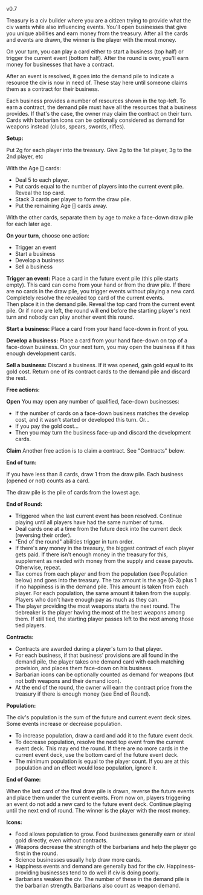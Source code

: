 v0.7

Treasury is a civ builder where you are a citizen trying to provide what the civ wants while also influencing events.  You'll open businesses that give you unique abilities and earn money from the treasury.  After all the cards and events are drawn, the winner is the player with the most money.

On your turn, you can play a card either to start a business (top half) or trigger the current event (bottom half).  After the round is over, you'll earn money for businesses that have a contract.

After an event is resolved, it goes into the demand pile to indicate a resource the civ is now in need of.  These stay here until someone claims them as a contract for their business.

Each business provides a number of resources shown in the top-left.  To earn a contract, the demand pile must have all the resources that a business provides.  If that's the case, the owner may claim the contract on their turn.  Cards with barbarian icons can be optionally considered as demand for weapons instead (clubs, spears, swords, rifles).

**Setup:**

Put 2g for each player into the treasury.  Give 2g to the 1st player, 3g to the 2nd player, etc

With the Age [] cards:
* Deal 5 to each player.
* Put cards equal to the number of players into the current event pile.  Reveal the top card.
* Stack 3 cards per player to form the draw pile.
* Put the remaining Age [] cards away.

With the other cards, separate them by age to make a face-down draw pile for each later age. 


**On your turn**, choose one action:
* Trigger an event
* Start a business
* Develop a business
* Sell a business

**Trigger an event:**
Place a card in the future event pile (this pile starts empty).  This card can come from your hand or from the draw pile.
If there are no cards in the draw pile, you trigger events without playing a new card.
Completely resolve the revealed top card of the current events.  
Then place it in the demand pile.
Reveal the top card from the current event pile.  Or if none are left, the round will end before the starting player's next turn and nobody can play another event this round.

**Start a business:**
Place a card from your hand face-down in front of you. 

**Develop a business:**
Place a card from your hand face-down on top of a face-down business.
On your next turn, you may open the business if it has enough development cards.

**Sell a business:**
Discard a business.  If it was opened, gain gold equal to its gold cost.  Return one of its contract cards to the demand pile and discard the rest.

**Free actions:**

**Open** You may open any number of qualified, face-down businesses:
* If the number of cards on a face-down business matches the develop cost, and it wasn't started or developed this turn. Or...
* If you pay the gold cost...
* Then you may turn the business face-up and discard the development cards.

**Claim** Another free action is to claim a contract.  See "Contracts" below.  

**End of turn:**

If you have less than 8 cards, draw 1 from the draw pile.  Each business (opened or not) counts as a card.

The draw pile is the pile of cards from the lowest age.

**End of Round:**

* Triggered when the last current event has been resolved.  Continue playing until all players have had the same number of turns.
* Deal cards one at a time from the future deck into the current deck (reversing their order).
* "End of the round" abilities trigger in turn order.
* If there's any money in the treasury, the biggest contract of each player gets paid.  If there isn't enough money in the treasury for this, supplement as needed with money from the supply and cease payouts.  Otherwise, repeat.
* Tax comes from each player and from the population (see Population below) and goes into the treasury.  The tax amount is the age (0-3) plus 1 if no happiness is in the demand pile.  This amount is taken from each player.  For each population, the same amount it taken from the supply.  Players who don't have enough pay as much as they can.
* The player providing the most weapons starts the next round.  The tiebreaker is the player having the most of the best weapons among them.  If still tied, the starting player passes left to the next among those tied players.


**Contracts:**

* Contracts are awarded during a player's turn to that player.
* For each business, if that business' provisions are all found in the demand pile, the player takes one demand card with each matching provision, and places them face-down on his business.  
* Barbarian icons can be optionally counted as demand for weapons (but not both weapons and their demand icon).
* At the end of the round, the owner will earn the contract price from the treasury if there is enough money (see End of Round).

**Population:**

The civ's population is the sum of the future and current event deck sizes.  Some events increase or decrease population.
* To increase population, draw a card and add it to the future event deck.
* To decrease population, resolve the next top event from the current event deck.  This may end the round.  If there are no more cards in the current event deck, use the bottom card of the future event deck.
* The minimum population is equal to the player count.  If you are at this population and an effect would lose population, ignore it.

**End of Game:**

When the last card of the final draw pile is drawn, reverse the future events and place them under the current events.  From now on, players triggering an event do not add a new card to the future event deck.  Continue playing until the next end of round.  The winner is the player with the most money. 

**Icons:**

* Food allows population to grow.  Food businesses generally earn or steal gold directly, even without contracts.
* Weapons decrease the strength of the barbarians and help the player go first in the round.
* Science businesses usually help draw more cards.
* Happiness events and demand are generally bad for the civ.  Happiness-providing businesses tend to do well if civ is doing poorly.
* Barbarians weaken the civ.  The number of these in the demand pile is the barbarian strength.  Barbarians also count as weapon demand.
